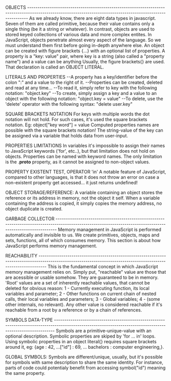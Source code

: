 OBJECTS ------------------------------------------------------------------------------------------------------------------------------------------------------------
As we already know, there are eight data types in javascript. Seven of them are called primitive, because their value contains only a single thing (be it a string or whatever).
In contrast, objects are used to stored keyed collections of various data and more complex entites. In JavaScript, objects penetrate almost every aspect of the language.
So we must understand them first before going in-depth anywhere else.
An object can be created with figure brackets {...} with an optional list of properties. A property is a "key: value" pair, where key is a string (also called a "property name")
and a value can be anything
Usually, the figure brackets{} are used. That declaration is called an OBJECT LITERAL.

LITERALS AND PROPERTIES
    --A property has a key/identifier before the colon ":" and a value to the right of it.
    --Properties can be created, deleted and read at any time...
    --To read it, simply refer to key with the following notation: "object.key"
    --To create, simply assign a key and a value to an object with the following notation: "object.key = value"
    --To delete, use the 'delete' operator with the following syntax: "delete user.key"

SQUARE BRACKETS NOTATION
For keys with multiple words the dot notation will not hold. For such cases, it's used the square brackets notation. Eg:
object["key word"] = value
Computed properties names are possible with the square brackets notation! The string-value of the key can be assigned via a variable that holds data from user-input.

PROPERTIES LIMITATIONS
In variables it's impossible to assign their names to JavaScript keywords ('for', etc..), but that limitation does not hold on objects.
Properties can be named with keyword names. The only limitation is the .__proto__ property, as it cannot be assigned to non-object values.

PROPERTY EXISTENT TEST, OPERATOR 'in'
A notable feature of JavaScript, compared to other languages, is that it does not throw an error on case a non-existent property get accessed... it just returns undefined!

OBJECT STORAGE/REFERENCE:
A variable containing an object stores the reference or its address in memory, not the object it self. 
When a variable containing the address is copied, it simply copies the memory address, no object duplicate is created.

GARBAGE COLLECTOR ------------------------------------------------------------------------------------------------------------------------------------------------------------
Memory management in JavaScript is performed automatically and invisible to us. We create primitives, objects, maps and sets, functions, all of which consumes memory.
This section is about how JavaScript performs memory management.

REACHABILITY ----------------------------------------------------------------------------------------------------------------------------------------------------------------
This is the fundamental concept in which JavaScript memory management relies on.
Simply put, "reachable" value are those that are acessible or usable somehow. They are guaranteed to be in memory.
'Root' values are a set of inherently reachable values, that cannot be deleted for obvious reason:
    1 - Currently executing function, its local variables and parameter;
    2 - Other functions on current chain of nested calls, their local variables and parameters;
    3 - Global variables;
    4 - (some other internals, no relevant).
Any other value is considered reachable if it's reachable from a root by a reference or by a chain of references.

SYMBOLS DATA-TYPE ------------------------------------------------------------------------------------------------------------------------------------------------------------
Symbols are a primitive-unique-value with an optional description. 
Symbolic properties are skiped by 'for ... in' loops.
Using symbolic properties in an object literal{} requires square brackets around it, eg: {age : 42, ...["id"] : 69, ... bachelors : computer engineering,}.

GLOBAL SYMBOLS: Symbols are different/unique, usually, but it's possible for symbols with same description to share the same identity. For instance, parts of code could 
potentialy benefit from accessing symbol("id") meaning the same property.

